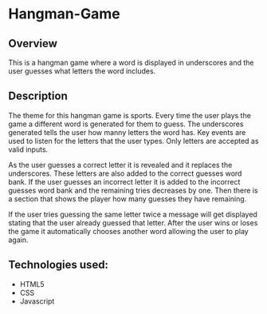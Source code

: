 # Hangman-Game

## Overview

This is a hangman game where a word is displayed in underscores and the user guesses what letters the word includes.

## Description

The theme for this hangman game is sports. Every time the user plays the game a different word is generated for them to guess. The underscores generated tells the user how manny letters the word has. Key events are used to listen for the letters that the user types. Only letters are accepted as valid inputs. 

As the user guesses a correct letter it is revealed and it replaces the underscores. These letters are also added to the correct guesses word bank. If the user guesses an incorrect letter it is added to the incorrect guesses word bank and the remaining tries decreases by one. Then there is a section that shows the player how many guesses they have remaining.  

If the user tries guessing the same letter twice a message will get displayed stating that the user already guessed that letter. After the user wins or loses the game it automatically chooses another word allowing the user to play again.

## Technologies used:

* HTML5
* CSS
* Javascript
